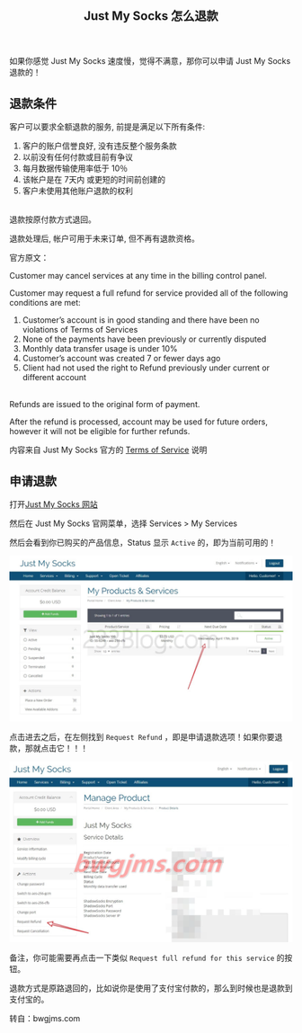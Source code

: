 <div class="wrap flex-center"><div class="site-width container flex-space-between"><main id="barba-wrapper" aria-live="polite"><div class="barba-container"><article class="bgc-white shadow"><header class="post-header"><h1 class="post-title">Just My Socks 怎么退款</h1></header><div class="post-content"><p>如果你感觉 Just My Socks 速度慢，觉得不满意，那你可以申请 Just My Socks 退款的！</p><h2 id="退款条件">退款条件</h2><p>客户可以要求全额退款的服务, 前提是满足以下所有条件:</p><ol><li>客户的账户信誉良好, 没有违反整个服务条款<br></li><li>以前没有任何付款或目前有争议<br></li><li>每月数据传输使用率低于 10％<br></li><li>该帐户是在 7天内 或更短的时间前创建的<br></li><li>客户未使用其他账户退款的权利<br><br></li></ol><p>退款按原付款方式退回。</p><p>退款处理后, 帐户可用于未来订单, 但不再有退款资格。</p><p>官方原文：</p><p>Customer may cancel services at any time in the billing control panel.</p><p>Customer may request a full refund for service provided all of the following conditions are met:</p><ol><li>Customer’s account is in good standing and there have been no violations of Terms of Services<br></li><li>None of the payments have been previously or currently disputed<br></li><li>Monthly data transfer usage is under 10%<br></li><li>Customer’s account was created 7 or fewer days ago<br></li><li>Client had not used the right to Refund previously under current or different account<br><br></li></ol><p>Refunds are issued to the original form of payment.</p><p>After the refund is processed, account may be used for future orders, however it will not be eligible for further refunds.</p><p>内容来自 Just My Socks 官方的 <a href="https://justmysocks2.net/members/index.php?rp=/knowledgebase/1/Terms-of-Service.html" rel="nofollow" target="_blank">Terms of Service</a> 说明</p><h2 id="申请退款">申请退款</h2><p>打开<a href="https://lihi1.com/l0QrZ" rel="nofollow" target="_blank">Just My Socks 网站</a></p><p>然后在 Just My Socks 官网菜单，选择 Services &gt; My Services</p><p>然后会看到你已购买的产品信息，Status 显示 <code>Active</code> 的，即为当前可用的！</p><img src="images/5c8dec95b402d.webp" alt="查看服务" loading="lazy" referrerpolicy="no-referrer"><p>点击进去之后，在左侧找到 <code>Request Refund</code> ，即是申请退款选项！如果你要退款，那就点击它！！！</p><img src="images/5ce76e2da60b032480.webp" alt="Just My Socks 退款" loading="lazy" referrerpolicy="no-referrer"><p>备注，你可能需要再点击一下类似 <code>Request full refund for this service</code> 的按钮。</p><p>退款方式是原路退回的，比如说你是使用了支付宝付款的，那么到时候也是退款到支付宝的。</p><p>转自：bwgjms.com</p></div>
